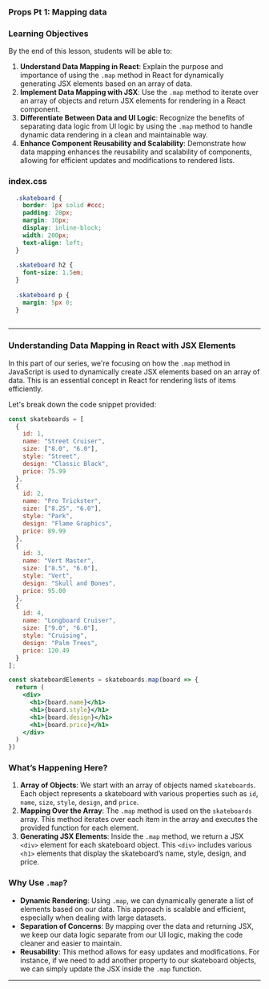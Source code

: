 ### Props Pt 1: Mapping data

### Learning Objectives

By the end of this lesson, students will be able to:

1. **Understand Data Mapping in React**: Explain the purpose and importance of using the `.map` method in React for dynamically generating JSX elements based on an array of data.
2. **Implement Data Mapping with JSX**: Use the `.map` method to iterate over an array of objects and return JSX elements for rendering in a React component.
3. **Differentiate Between Data and UI Logic**: Recognize the benefits of separating data logic from UI logic by using the `.map` method to handle dynamic data rendering in a clean and maintainable way.
4. **Enhance Component Reusability and Scalability**: Demonstrate how data mapping enhances the reusability and scalability of components, allowing for efficient updates and modifications to rendered lists.


### index.css

```css
  .skateboard {
    border: 1px solid #ccc;
    padding: 20px;
    margin: 10px;
    display: inline-block;
    width: 200px;
    text-align: left;
  }
  
  .skateboard h2 {
    font-size: 1.5em;
  }
  
  .skateboard p {
    margin: 5px 0;
  }
  
```

---

### Understanding Data Mapping in React with JSX Elements

In this part of our series, we're focusing on how the `.map` method in JavaScript is used to dynamically create JSX elements based on an array of data. This is an essential concept in React for rendering lists of items efficiently.

Let's break down the code snippet provided:

```jsx
const skateboards = [
  {
    id: 1,
    name: "Street Cruiser",
    size: ["8.0", "6.0"],
    style: "Street",
    design: "Classic Black",
    price: 75.99
  },
  {
    id: 2,
    name: "Pro Trickster",
    size: ["8.25", "6.0"],
    style: "Park",
    design: "Flame Graphics",
    price: 89.99
  },
  {
    id: 3,
    name: "Vert Master",
    size: ["8.5", "6.0"],
    style: "Vert",
    design: "Skull and Bones",
    price: 95.00
  },
  {
    id: 4,
    name: "Longboard Cruiser",
    size: ["9.0", "6.0"],
    style: "Cruising",
    design: "Palm Trees",
    price: 120.49
  }
];

const skateboardElements = skateboards.map(board => {
  return (
    <div>
      <h1>{board.name}</h1>
      <h1>{board.style}</h1>
      <h1>{board.design}</h1>
      <h1>{board.price}</h1>
    </div>
  )
})

```

### What’s Happening Here?

1. **Array of Objects**: We start with an array of objects named `skateboards`. Each object represents a skateboard with various properties such as `id`, `name`, `size`, `style`, `design`, and `price`.
2. **Mapping Over the Array**: The `.map` method is used on the `skateboards` array. This method iterates over each item in the array and executes the provided function for each element.
3. **Generating JSX Elements**: Inside the `.map` method, we return a JSX `<div>` element for each skateboard object. This `<div>` includes various `<h1>` elements that display the skateboard’s name, style, design, and price.

### Why Use `.map`?

- **Dynamic Rendering**: Using `.map`, we can dynamically generate a list of elements based on our data. This approach is scalable and efficient, especially when dealing with large datasets.
- **Separation of Concerns**: By mapping over the data and returning JSX, we keep our data logic separate from our UI logic, making the code cleaner and easier to maintain.
- **Reusability**: This method allows for easy updates and modifications. For instance, if we need to add another property to our skateboard objects, we can simply update the JSX inside the `.map` function.

---